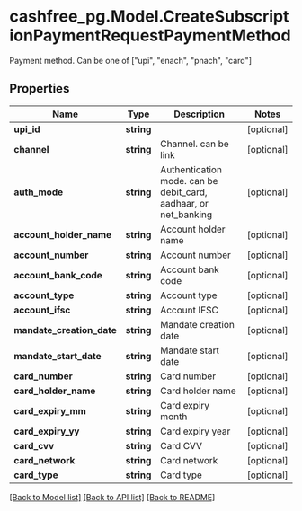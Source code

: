 # cashfree_pg.Model.CreateSubscriptionPaymentRequestPaymentMethod
Payment method. Can be one of [\"upi\", \"enach\", \"pnach\", \"card\"]

## Properties

Name | Type | Description | Notes
------------ | ------------- | ------------- | -------------
**upi_id** | **string** |  | [optional] 
**channel** | **string** | Channel. can be link | [optional] 
**auth_mode** | **string** | Authentication mode. can be debit_card, aadhaar, or net_banking | [optional] 
**account_holder_name** | **string** | Account holder name | [optional] 
**account_number** | **string** | Account number | [optional] 
**account_bank_code** | **string** | Account bank code | [optional] 
**account_type** | **string** | Account type | [optional] 
**account_ifsc** | **string** | Account IFSC | [optional] 
**mandate_creation_date** | **string** | Mandate creation date | [optional] 
**mandate_start_date** | **string** | Mandate start date | [optional] 
**card_number** | **string** | Card number | [optional] 
**card_holder_name** | **string** | Card holder name | [optional] 
**card_expiry_mm** | **string** | Card expiry month | [optional] 
**card_expiry_yy** | **string** | Card expiry year | [optional] 
**card_cvv** | **string** | Card CVV | [optional] 
**card_network** | **string** | Card network | [optional] 
**card_type** | **string** | Card type | [optional] 

[[Back to Model list]](../README.md#documentation-for-models) [[Back to API list]](../README.md#documentation-for-api-endpoints) [[Back to README]](../README.md)

